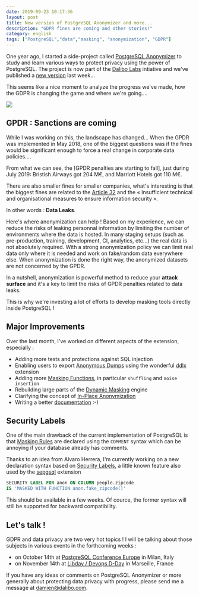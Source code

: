 ```yaml
---
date: 2019-09-23 10:17:36
layout: post
title: New version of PostgreSQL Anonymizer and more...
description: "GDPR fines are coming and other stories!"
category: english
tags: ["PostgreSQL","data","masking", "anonymization", "GDPR"]
---
```


One year ago, I started a side-project called [PostgreSQL Anonymizer] to study 
and learn various ways to protect privacy using the power of PostgreSQL. 
The project is now part of the [Dalibo Labs] intiative and we've published
a [new version] last week...

<!--MORE-->

This seems like a nice moment to analyze the progress we've made, how the GDPR 
is changing the game and where we're going....

[PostgreSQL Anonymizer]: https://gitlab.com/dalibo/postgresql_anonymizer
[Dalibo Labs]: https://labs.dalibo.com
[new version]: http://blog.dalibo.com/2019/09/13/postgresql_anonymizer_0.3_EN.html


![](https://raw.githubusercontent.com/dalibo/blog/gh-pages/img/PostgreSQL-Anonymizer_H_couleur.png)

## GPDR : Sanctions are coming 

While I was working on this, the landscape has changed... When the GPDR was 
implemented in May 2018, one of the biggest questions was if the fines would be 
significant enough to force a real change in corporate data policies....

From what we can see, the [GPDR penalties are starting to fall], just 
during July 2019: Bristish Airways got 204 M€, and Marriott Hotels got 110 M€.

There are also smaller fines for smaller companies, what's interesting is that 
the biggest fines are related to the [Article 32] and the « Insufficient 
technical and organisational measures to ensure information security ».

In other words : **Data Leaks**.

Here's where anonymization can help ! Based on my experience, we can reduce 
the risks of leaking personnal information by limiting the number of 
environments where the data is hosted. In many staging setups (such as 
pre-production, training, development, CI, analytics, etc...) the real data
is not absolutely required. With a strong anonymization policy we can limit 
real data only where it is needed and work on fake/random data everywhere 
else. When anonymization is done the right way, the anonymized datasets are 
not concerned by the GPDR. 

In a nutshell, anonymization is powerful method to reduce your 
**attack surface** and it's a key to limit the risks of GPDR penalties related 
to data leaks.

This is why we're investing a lot of efforts to develop masking tools directly 
inside PostgreSQL !

[Article 32]: http://www.privacy-regulation.eu/en/32.htm
[GPDR fines are starting to fall]: http://www.enforcementtracker.com/

## Major Improvements 

Over the last month, I've worked on different aspects of the extension, 
especially :

* Adding more tests and protections against SQL injection
* Enabling users to export [Anonymous Dumps] using the wonderful 
  [ddlx] extension
* Adding more [Masking Functions], in particular `shuffling` and `noise
  insertion`
* Rebuilding large parts of the [Dynamic Masking] engine
* Clarifying the concept of [In-Place Anonymization]
* Writing a better [documentation] :-)



[ddlx]: https://github.com/lacanoid/pgddl
[documentation]: https://postgresql-anonymizer.readthedocs.io/
[Masking Rules]: https://postgresql-anonymizer.readthedocs.io/en/latest/declare_masking_rules/
[Masking Functions]: https://postgresql-anonymizer.readthedocs.io/en/latest/masking_functions/
[Anonymous Dumps]: https://postgresql-anonymizer.readthedocs.io/en/latest/anonymous_dumps/
[In-Place Anonymization]: https://postgresql-anonymizer.readthedocs.io/en/latest/in_place_anonymization/
[Dynamic Masking]: https://postgresql-anonymizer.readthedocs.io/en/latest/dynamic_masking/




## Security Labels

One of the main drawback of the current implementation of PostgreSQL is that 
[Masking Rules] are declared using the `COMMENT` syntax which can be annoying
if your database already has comments. 

Thanks to an idea from Alvaro Herrera, I'm currently working on a new 
declaration syntax based on [Security Labels], a little known feature 
also used by the [sepgsql] extension

[sepgsql]: https://www.postgresql.org/docs/current/sepgsql.html

[Security Labels]: https://www.postgresql.org/docs/current/sql-security-label.html

```sql
SECURITY LABEL FOR anon ON COLUMN people.zipcode
IS 'MASKED WITH FUNCTION anon.fake_zipcode()'
```

This should be available in a few weeks. Of cource, the former syntax will  
still be supported for backward compatibility.

## Let's talk !

GDPR and data privacy are two very hot topics ! I will be talking about those 
subjects in various events in the forthcoming weeks :

* on October 14th at [PostgreSQL Conference Europe] in Milan, Italy
* on November 14th at [Libday / Devops D-Day] in Marseille, France 

[PostgreSQL Conference Europe]: https://www.postgresql.eu/events/pgconfeu2019/schedule/session/2780-anonymization-gdpr-and-beyond/
[Libday / Devops D-Day]: https://2019.libday.fr/programme/

If you have any ideas or comments on PostgreSQL Anonymizer or more generally 
about protecting data privacy with progress, please send me a message at 
<damien@dalibo.com>.
